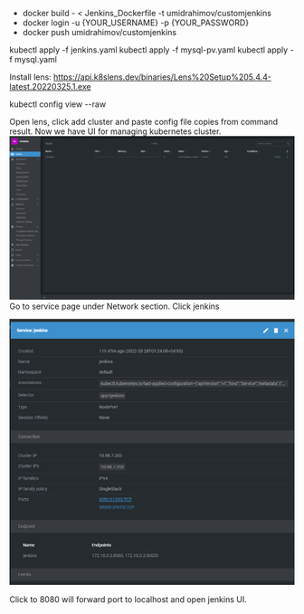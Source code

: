 * docker build - < Jenkins_Dockerfile -t umidrahimov/customjenkins
* docker login -u {YOUR_USERNAME} -p {YOUR_PASSWORD}
* docker push umidrahimov/customjenkins

kubectl apply -f jenkins.yaml
kubectl apply -f mysql-pv.yaml
kubectl apply -f mysql.yaml

Install lens: https://api.k8slens.dev/binaries/Lens%20Setup%205.4.4-latest.20220325.1.exe

kubectl config view --raw

Open lens, click add cluster and paste config file copies from command result.
Now we have UI for managing kubernetes cluster.
![image](images/image_2022-03-28_13-22-14.png)
Go to service page under Network section. Click jenkins

![image](/images/image_2022-03-28_13-12-17.png)

Click to 8080 will forward port to localhost and open jenkins UI.
